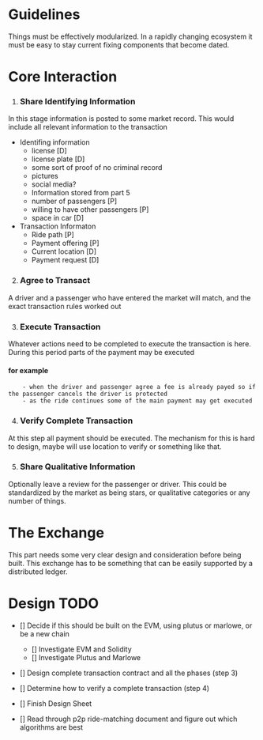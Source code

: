 # Guidelines
Things must be effectively modularized. In a rapidly changing ecosystem it must be easy to stay current fixing components that become dated.

# Core Interaction
1. ### Share Identifying Information
In this stage information is posted to some market record. This would include all relevant information to the transaction
- Identifing information
    - license [D]
    - license plate [D]
    - some sort of proof of no criminal record 
    - pictures
    - social media?
    - Information stored from part 5
    - number of passengers [P]
    - willing to have other passengers [P]
    - space in car [D]
- Transaction Informaton
    - Ride path [P]
    - Payment offering [P]
    - Current location [D]
    - Payment request [D]


2. ### Agree to Transact
A driver and a passenger who have entered the market will match, and the exact transaction rules worked out

3. ### Execute Transaction
Whatever actions need to be completed to execute the transaction is here.
During this period parts of the payment may be executed
   #### for example 
        - when the driver and passenger agree a fee is already payed so if the passenger cancels the driver is protected
        - as the ride continues some of the main payment may get executed

4. ### Verify Complete Transaction
At this step all payment should be executed.
The mechanism for this is hard to design, maybe will use location to verify or something like that.

5. ### Share Qualitative Information
Optionally leave a review for the passenger or driver.
This could be standardized by the market as being stars, or qualitative categories or any number of things.

# The Exchange
This part needs some very clear design and consideration before being built. This exchange has to be something that can be easily supported by a distributed ledger. 



# Design TODO
- [] Decide if this should be built on the EVM, using plutus or marlowe, or be a new chain
  - [] Investigate EVM and Solidity
  - [] Investigate Plutus and Marlowe

- [] Design complete transaction contract and all the phases (step 3)

- [] Determine how to verify a complete transaction (step 4)

- [] Finish Design Sheet

- [] Read through p2p ride-matching document and figure out which algorithms are best

